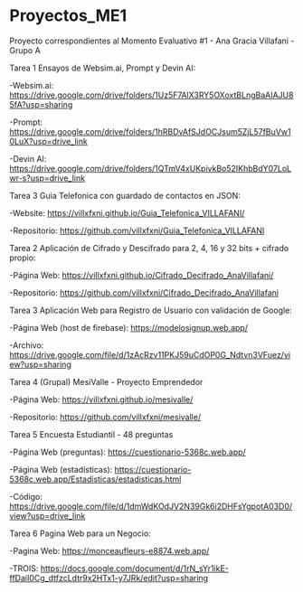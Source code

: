 # Proyectos_ME1

Proyecto correspondientes al Momento Evaluativo #1 - Ana Gracia Villafani - Grupo A

Tarea 1 Ensayos de Websim.ai, Prompt y Devin AI:

-Websim.ai: https://drive.google.com/drive/folders/1Uz5F7AlX3RY5OXoxtBLngBaAIAJU85fA?usp=sharing

-Prompt: https://drive.google.com/drive/folders/1hRBDvAfSJdOCJsum5ZjL57fBuVw10LuX?usp=drive_link

-Devin AI: https://drive.google.com/drive/folders/1QTmV4xUKpivkBo52IKhbBdY07LoLwr-s?usp=drive_link

Tarea 3 Guia Telefonica con guardado de contactos en JSON:

-Website: https://villxfxni.github.io/Guia_Telefonica_VILLAFANI/

-Repositorio: https://github.com/villxfxni/Guia_Telefonica_VILLAFANI

Tarea 2 Aplicación de Cifrado y Descifrado para 2, 4, 16 y 32 bits + cifrado propio:

-Página Web: https://villxfxni.github.io/Cifrado_Decifrado_AnaVillafani/

-Repositorio: https://github.com/villxfxni/Cifrado_Decifrado_AnaVillafani

Tarea 3 Aplicación Web para Registro de Usuario con validación de Google:

-Página Web (host de firebase): https://modelosignup.web.app/

-Archivo: https://drive.google.com/file/d/1zAcRzv11PKJ59uCdOP0G_Ndtvn3VFuez/view?usp=sharing

Tarea 4 (Grupal) MesiValle - Proyecto Emprendedor

-Página Web: https://villxfxni.github.io/mesivalle/

-Repositorio: https://github.com/villxfxni/mesivalle/

Tarea 5 Encuesta Estudiantil - 48 preguntas

-Página Web (preguntas): https://cuestionario-5368c.web.app/

-Página Web (estadísticas): https://cuestionario-5368c.web.app/Estadisticas/estadisticas.html

-Código: https://drive.google.com/file/d/1dmWdKOdJV2N39Gk6i2DHFsYgpotA03D0/view?usp=drive_link

Tarea 6 Pagina Web para un Negocio:

-Pagina Web: https://monceaufleurs-e8874.web.app/

-TROIS: https://docs.google.com/document/d/1rN_sYr1ikE-ffDaiI0Cg_dtfzcLdtr9x2HTx1-y7JRk/edit?usp=sharing
